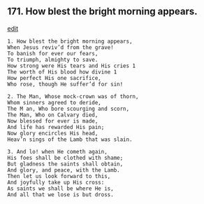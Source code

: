 
## 171.  How blest the bright morning appears.
[edit](https://docs.google.com/document/d/1t4ka2H%2DebhaomUaEoTUuRR8atmRL8IEt/edit?mode=html)



    1. How blest the bright morning appears,
    When Jesus reviv’d from the grave!
    To banish for ever our fears,
    To triumph, almighty to save.
    How strong were His tears and His cries 1 
    The worth of His blood how divine 1 
    How perfect His one sacrifice,
    Who rose, though He suffer’d for sin!

    2. The Man, Whose mock-crown was of thorn,
    Whom sinners agreed to deride,
    The M an, Who bore scourging and scorn, 
    The Man, Who on Calvary died,
    Now blessed for ever is made,
    And life has rewarded His pain;
    Now glory encircles His head,
    Heav’n sings of the Lamb that was slain.

    3. And lo! when He cometh again,
    His foes shall be clothed with shame;
    But gladness the saints shall obtain,
    And glory, and peace, with the Lamb. 
    Then let us look forward to this,
    And joyfully take up His cross:
    As saints we shall be where He is,
    And all that we lose is but dross.
